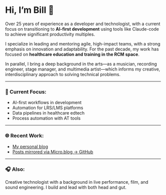 # Hi, I’m Bill 👋

Over 25 years of experience as a developer and technologist, with a current focus on transitioning to **AI-first development** using tools like Claude-code to achieve significant productivity multiples.

I specialize in leading and mentoring agile, high-impact teams, with a strong emphasis on innovation and adaptability. For the past decade, my work has focused on **healthcare education and training in the RCM space**.

In parallel, I bring a deep background in the arts—as a musician, recording engineer, stage manager, and multimedia artist—which informs my creative, interdisciplinary approach to solving technical problems.

---

### 🧠 Current Focus:
- AI-first workflows in development
- Automation for LRS/LMS platforms
- Data pipelines in healthcare edtech
- Process automation with AT tools

---

### 🌐 Recent Work:
- [My personal blog](https://billnobes.com)
- [Posts mirrored via Micro.blog → GitHub](./blog)

---

### 🎧 Also:
Creative technologist with a background in live performance, film, and sound engineering. I build and lead with both head and gut.
